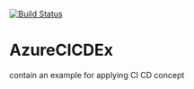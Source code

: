 [![Build Status](https://dev.azure.com/phdoandn90/AzureCICDEx/_apis/build/status/doanbui-agilityio.AzureCICDEx%20(7)?branchName=master)](https://dev.azure.com/phdoandn90/AzureCICDEx/_build/latest?definitionId=8&branchName=master)

# AzureCICDEx
contain an example for applying CI CD concept
